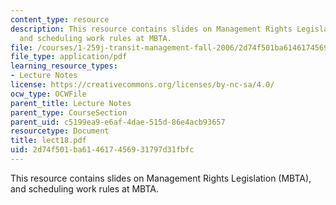 ```yaml
---
content_type: resource
description: This resource contains slides on Management Rights Legislation (MBTA),
  and scheduling work rules at MBTA.
file: /courses/1-259j-transit-management-fall-2006/2d74f501ba614617456931797d31fbfc_lect18.pdf
file_type: application/pdf
learning_resource_types:
- Lecture Notes
license: https://creativecommons.org/licenses/by-nc-sa/4.0/
ocw_type: OCWFile
parent_title: Lecture Notes
parent_type: CourseSection
parent_uid: c5199ea9-e6af-4dae-515d-86e4acb93657
resourcetype: Document
title: lect18.pdf
uid: 2d74f501-ba61-4617-4569-31797d31fbfc
---
```

This resource contains slides on Management Rights Legislation (MBTA), and scheduling work rules at MBTA.